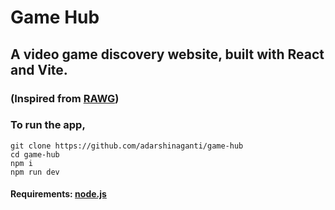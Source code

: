 # Game Hub

## A video game discovery website, built with React and Vite.

### (Inspired from [RAWG](https://rawg.io))

### To run the app,

```
git clone https://github.com/adarshinaganti/game-hub
cd game-hub
npm i
npm run dev
```

#### Requirements: [node.js](https://nodejs.org/)
